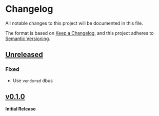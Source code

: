 # Changelog
All notable changes to this project will be documented in this file.

The format is based on [Keep a Changelog](https://keepachangelog.com/en/1.0.0/),
and this project adheres to [Semantic Versioning](https://semver.org/spec/v2.0.0.html).

## [Unreleased]
### Fixed
- Use `vendored` dbus

## [v0.1.0] 
**Initial Release**

[unreleased]: https://github.com/modprog/darkmode/compare/v0.1.0...HEAD
[v0.1.0]: https://github.com/modprog/darkmode/tree/v0.1.0
